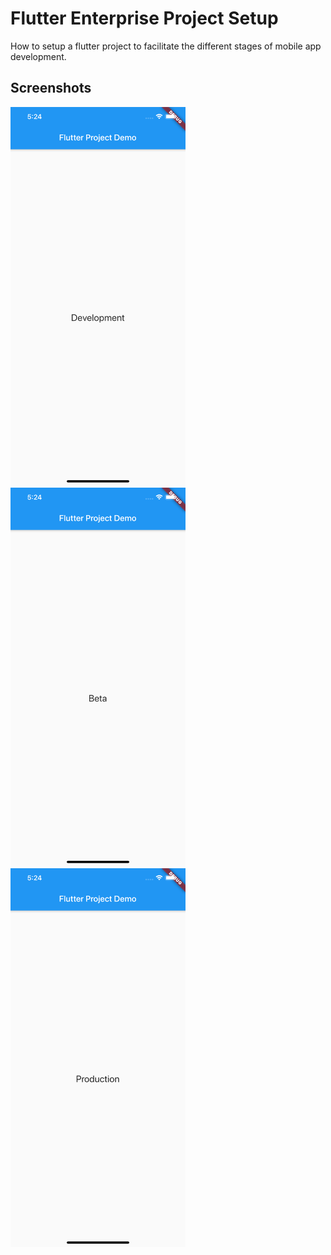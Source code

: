 # Flutter Enterprise Project Setup

How to setup a flutter project to facilitate the different stages of mobile app development.

## Screenshots
<img src="/screenshots/development.png" width="280"> <img src="/screenshots/beta.png" width="280"> <img src="/screenshots/production.png" width="280">
